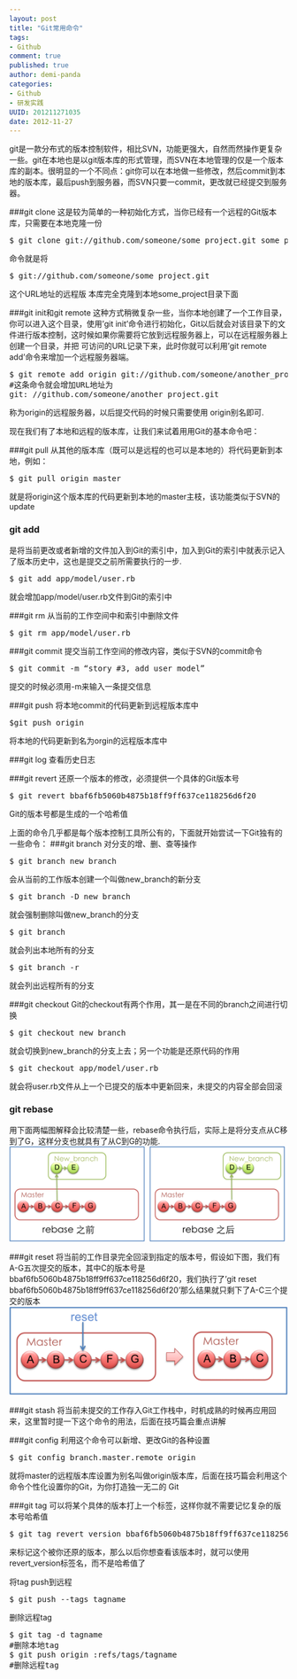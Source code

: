 ```yaml
---
layout: post
title: "Git常用命令"
tags: 
- Github
comment: true
published: true
author: demi-panda
categories:
- Github
- 研发实践
UUID: 201211271035
date: 2012-11-27
---
```


git是一款分布式的版本控制软件，相比SVN，功能更强大，自然而然操作更复杂一些。git在本地也是以git版本库的形式管理，而SVN在本地管理的仅是一个版本库的副本。很明显的一个不同点：git你可以在本地做一些修改，然后commit到本地的版本库，最后push到服务器，而SVN只要一commit，更改就已经提交到服务器。

###git clone
这是较为简单的一种初始化方式，当你已经有一个远程的Git版本库，只需要在本地克隆一份
<pre>
$ git clone git://github.com/someone/some_project.git some_project
</pre>
命令就是将
<pre>
$ git://github.com/someone/some_project.git
</pre>
这个URL地址的远程版 本库完全克隆到本地some_project目录下面


###git init和git remote
这种方式稍微复杂一些，当你本地创建了一个工作目录，你可以进入这个目录，使用’git init’命令进行初始化，Git以后就会对该目录下的文件进行版本控制，这时候如果你需要将它放到远程服务器上，可以在远程服务器上创建一个目录，并把 可访问的URL记录下来，此时你就可以利用’git remote add’命令来增加一个远程服务器端。
<pre>
$ git remote add origin git://github.com/someone/another_project.git
#这条命令就会增加URL地址为
git: //github.com/someone/another_project.git
</pre>
称为origin的远程服务器，以后提交代码的时候只需要使用 origin别名即可.

现在我们有了本地和远程的版本库，让我们来试着用用Git的基本命令吧：

###git pull
从其他的版本库（既可以是远程的也可以是本地的）将代码更新到本地，例如：
<pre>
$ git pull origin master
</pre>
就是将origin这个版本库的代码更新到本地的master主枝，该功能类似于SVN的update


### git add
是将当前更改或者新增的文件加入到Git的索引中，加入到Git的索引中就表示记入了版本历史中，这也是提交之前所需要执行的一步.
<pre>
$ git add app/model/user.rb
</pre>
就会增加app/model/user.rb文件到Git的索引中


###git rm
从当前的工作空间中和索引中删除文件
<pre >
$ git rm app/model/user.rb
</pre>

###git commit
提交当前工作空间的修改内容，类似于SVN的commit命令
<pre>
$ git commit -m “story #3, add user model”
</pre>
提交的时候必须用-m来输入一条提交信息

###git push
将本地commit的代码更新到远程版本库中
<pre id="bash">
$git push origin
</pre>
将本地的代码更新到名为orgin的远程版本库中

###git log
查看历史日志

###git revert
还原一个版本的修改，必须提供一个具体的Git版本号
<pre id="bash">
$ git revert bbaf6fb5060b4875b18ff9ff637ce118256d6f20
</pre>
Git的版本号都是生成的一个哈希值

上面的命令几乎都是每个版本控制工具所公有的，下面就开始尝试一下Git独有的一些命令：
###git branch
对分支的增、删、查等操作
<pre>
$ git branch new_branch
</pre>
会从当前的工作版本创建一个叫做new_branch的新分支

<pre>
$ git branch -D new_branch
</pre>
就会强制删除叫做new_branch的分支

<pre>
$ git branch
</pre>
就会列出本地所有的分支

<pre>
$ git branch -r 
</pre>
就会列出远程所有的分支

###git checkout
Git的checkout有两个作用，其一是在不同的branch之间进行切换
<pre>
$ git checkout new_branch
</pre>
就会切换到new_branch的分支上去；另一个功能是还原代码的作用
<pre>
$ git checkout app/model/user.rb
</pre>
就会将user.rb文件从上一个已提交的版本中更新回来，未提交的内容全部会回滚

### git rebase
用下面两幅图解释会比较清楚一些，rebase命令执行后，实际上是将分支点从C移到了G，这样分支也就具有了从C到G的功能.
<img src="/media/pub/github/git.png" width="580px" alt="">

###git reset
将当前的工作目录完全回滚到指定的版本号，假设如下图，我们有A-G五次提交的版本，其中C的版本号是 bbaf6fb5060b4875b18ff9ff637ce118256d6f20，我们执行了’git reset bbaf6fb5060b4875b18ff9ff637ce118256d6f20’那么结果就只剩下了A-C三个提交的版本
<img src="/media/pub/github/git-reset.png" width="580px" alt="">

###git stash
将当前未提交的工作存入Git工作栈中，时机成熟的时候再应用回来，这里暂时提一下这个命令的用法，后面在技巧篇会重点讲解

###git config
利用这个命令可以新增、更改Git的各种设置
<pre>
$ git config branch.master.remote origin
</pre>
就将master的远程版本库设置为别名叫做origin版本库，后面在技巧篇会利用这个命令个性化设置你的Git，为你打造独一无二的 Git

###git tag
可以将某个具体的版本打上一个标签，这样你就不需要记忆复杂的版本号哈希值
<pre>
$ git tag revert_version bbaf6fb5060b4875b18ff9ff637ce118256d6f20
</pre>
来标记这个被你还原的版本，那么以后你想查看该版本时，就可以使用 revert_version标签名，而不是哈希值了

将tag push到远程
<pre>
$ git push --tags tagname
</pre>

删除远程tag
<pre>
$ git tag -d tagname
#删除本地tag
$ git push origin :refs/tags/tagname
#删除远程tag
</pre>
